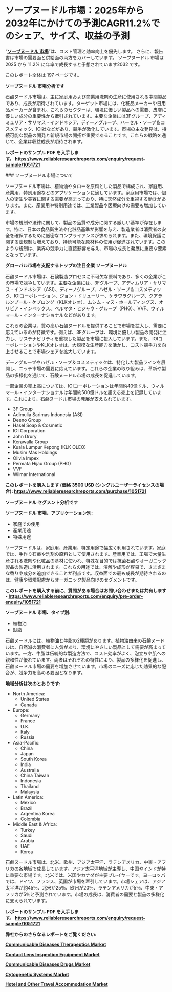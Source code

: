 <p><h1>ソープヌードル市場：2025年から2032年にかけての予測CAGR11.2%でのシェア、サイズ、収益の予測</h1></p><p>&ldquo;<strong><a href="https://www.reliableresearchreports.com/soap-noodles-r1051721?utm_campaign=110&utm_medium=9&utm_source=Github&utm_content=ia&utm_term=22032025&utm_id=soap-noodles">ソープヌードル 市場</a></strong>&rdquo;は、コスト管理と効率向上を優先します。 さらに、報告書は市場の需要面と供給面の両方をカバーしています。 ソープヌードル 市場は 2025 から 11.2% に年率で成長すると予想されています2032 です。</p>
<p>このレポート全体は 197 ページです。</p>
<p><strong>ソープヌードル 市場分析です</strong></p>
<p><p>石鹸ヌードル市場は、主に家庭用および商業用洗剤の生産に使用される中間製品であり、成長が期待されています。ターゲット市場には、化粧品メーカーや日用品メーカーが含まれ、これらのセクターは、環境に優しい製品への需要、皮膚に優しい成分の重要性から牽引されています。主要な企業には3Fグループ、アディミュリア・サリマス・インドネシア、ディーノグループ、ハーセル・ソープ＆コスメティック、IOI社などがあり、競争が激化しています。市場の主な発見は、持続可能な製品の開発と新規市場の開拓が重要であることです。これらの戦略を通じて、企業は収益成長が期待されます。</p></p>
<p><strong>レポートのサンプル PDF を入手します。&nbsp;<a href="https://www.reliableresearchreports.com/enquiry/request-sample/1051721?utm_campaign=110&utm_medium=9&utm_source=Github&utm_content=ia&utm_term=22032025&utm_id=soap-noodles">https://www.reliableresearchreports.com/enquiry/request-sample/1051721</a></strong></p>
<p><p>### ソープヌードル市場について</p><p>ソープヌードル市場は、植物油やタローを原料とした製品で構成され、家庭用、産業用、特別用途などのアプリケーションに適しています。家庭用市場では、個人の衛生や美容に関する需要が高まっており、特に天然成分を重視する動きがあります。また、産業用や特別用途では、工業製品や医療向けの需要も増加しています。</p><p>市場の規制や法律に関して、製品の品質や成分に関する厳しい基準が存在します。特に、日本の食品衛生法や化粧品基準が影響を与え、製造業者は消費者の安全を確保するために厳密なコンプライアンスが求められます。また、環境保護に関する法規制も増えており、持続可能な原材料の使用が促進されています。このような規制は、業界の競争力に直接影響を与え、市場の成長と発展に重要な要素となっています。</p></p>
<p><strong>グローバル市場を支配するトップの注目企業 ソープヌードル</strong></p>
<p><p>石鹸ヌードル市場は、石鹸製造プロセスに不可欠な原料であり、多くの企業がこの市場で競争しています。主要な企業には、3Fグループ、アディムリア・サリマス・インドネシア（ASI）、ディーノグループ、ハゼル・ソープ＆コスメティック、IOIコーポレーション、ジョン・ドリューリー、ケラワラグループ、クアラルンプール・ケプロング（KLKオレオ）、ムシム・マス・ホールディングス、オリビア・インペックス、ペルマタ・ヒジャウ・グループ（PHG）、VVF、ウィルマール・インターナショナルなどがあります。</p><p>これらの企業は、質の高い石鹸ヌードルを提供することで市場を拡大し、需要に応えているのが特徴です。例えば、3Fグループは、環境に優しい製品の開発に注力し、サステナビリティを重視した製品を市場に投入しています。また、IOIコーポレーションやKLKオレオは、大規模な生産能力を活かし、コスト競争力を向上させることで市場シェアを拡大しています。</p><p>デーノグループやハゼル・ソープ＆コスメティックは、特化した製品ラインを展開し、ニッチ市場の需要に応えています。これらの企業の取り組みは、革新や製品の多様化を通じて、石鹸ヌードル市場の成長を促進しています。</p><p>一部企業の売上高については、IOIコーポレーションは年間約40億ドル、ウィルマール・インターナショナルは年間約500億ドルを超える売上を記録しています。これにより、石鹸ヌードル市場の発展が支えられています。</p></p>
<p><ul><li>3F Group</li><li>Adimulia Sarimas Indonesia (ASI)</li><li>Deeno Group</li><li>Hasel Soap & Cosmetic</li><li>IOI Corporation</li><li>John Drury</li><li>Kerawalla Group</li><li>Kuala Lumpur Kepong (KLK OLEO)</li><li>Musim Mas Holdings</li><li>Olivia Impex</li><li>Permata Hijau Group (PHG)</li><li>VVF</li><li>Wilmar International</li></ul></p>
<p><strong>このレポートを購入します (価格 3500 USD (シングルユーザーライセンスの場合):&nbsp;<a href="https://www.reliableresearchreports.com/purchase/1051721?utm_campaign=110&utm_medium=9&utm_source=Github&utm_content=ia&utm_term=22032025&utm_id=soap-noodles">https://www.reliableresearchreports.com/purchase/1051721</a></strong></p>
<p><strong>ソープヌードル セグメント分析です</strong></p>
<p><strong>ソープヌードル 市場、アプリケーション別:</strong></p>
<p><ul><li>家庭での使用</li><li>産業用途</li><li>特殊用途</li></ul></p>
<p><p>ソープヌードルは、家庭用、産業用、特定用途で幅広く利用されています。家庭では、手作り石鹸や洗剤の原料として使用されます。産業用では、工場で大量生産される洗剤や化粧品の基材に使われ、特殊な目的では抗菌石鹸やオーガニック製品の製造に活用されます。これらの用途では、溶解や成形が容易で、さまざまな香りや成分を追加できることが利点です。収益面での最も成長が期待されるのは、健康や環境配慮からオーガニック製品向けのセグメントです。</p></p>
<p><strong>このレポートを購入する前に、質問がある場合はお問い合わせまたは共有します - <a href="https://www.reliableresearchreports.com/enquiry/pre-order-enquiry/1051721?utm_campaign=110&utm_medium=9&utm_source=Github&utm_content=ia&utm_term=22032025&utm_id=soap-noodles">https://www.reliableresearchreports.com/enquiry/pre-order-enquiry/1051721</a></strong></p>
<p><strong>ソープヌードル 市場、タイプ別:</strong></p>
<p><ul><li>植物油</li><li>獣脂</li></ul></p>
<p><p>石鹸ヌードルには、植物油と牛脂の2種類があります。植物油由来の石鹸ヌードルは、自然派の消費者に人気があり、環境にやさしい製品として需要が高まっています。一方、牛脂は伝統的な製造方法で、コスト効率がよく、泡立ちや肌への親和性が優れています。両者はそれぞれの特性により、製品の多様化を促進し、石鹸ヌードル市場の需要を増加させています。市場のニーズに応じた効果的な配合が、競争力を高める要因となります。</p></p>
<p><strong>地域分析は次のとおりです:</strong></p>
<p><ul>
    <li>
        North America:
        <ul>
            <li>United States</li>
            <li>Canada</li>
        </ul>
    </li>
    <li>
        Europe:
        <ul>
            <li>Germany</li>
            <li>France</li>
            <li>U.K.</li>
            <li>Italy</li>
            <li>Russia</li>
        </ul>
    </li>
    <li>
        Asia-Pacific:
        <ul>
            <li>China</li>
            <li>Japan</li>
            <li>South Korea</li>
            <li>India</li>
            <li>Australia</li>
            <li>China Taiwan</li>
            <li>Indonesia</li>
            <li>Thailand</li>
            <li>Malaysia</li>
        </ul>
    </li>
    <li>
        Latin America:
        <ul>
            <li>Mexico</li>
            <li>Brazil</li>
            <li>Argentina Korea</li>
            <li>Colombia</li>
        </ul>
    </li>
    <li>
        Middle East & Africa:
        <ul>
            <li>Turkey</li>
            <li>Saudi</li>
            <li>Arabia</li>
            <li>UAE</li>
            <li>Korea</li>
        </ul>
    </li>
    </ul></p>
<p><p>石鹸ヌードル市場は、北米、欧州、アジア太平洋、ラテンアメリカ、中東・アフリカの各地域で成長しています。アジア太平洋地域が主導し、中国やインドが特に重要な市場です。北米では、米国やカナダが主要プレイヤーです。ヨーロッパでは、ドイツ、フランス、英国が市場を牽引しています。市場シェアは、アジア太平洋が約45％、北米が25％、欧州が20％、ラテンアメリカが5％、中東・アフリカが5％と予測されています。市場の成長は、消費者の需要と製品の多様化に支えられています。</p></p>
<p><strong>レポートのサンプル PDF を入手します。&nbsp;<a href="https://www.reliableresearchreports.com/enquiry/request-sample/1051721?utm_campaign=110&utm_medium=9&utm_source=Github&utm_content=ia&utm_term=22032025&utm_id=soap-noodles">https://www.reliableresearchreports.com/enquiry/request-sample/1051721</a></strong></p>
<p><strong></strong></p>
<p><strong></strong></p>
<p><strong></strong></p>
<p><strong></strong></p>
<p><strong>弊社からのさらなるレポートをご覧ください:</strong></p>
<p><strong><p><a href="https://github.com/ludongfomban/Market-Research-Report-List-1/blob/main/communicable-diseases-therapeutics-market.md?utm_campaign=110&utm_medium=9&utm_source=Github&utm_content=ia&utm_term=22032025&utm_id=soap-noodles">Communicable Diseases Therapeutics Market</a></p><p><a href="https://github.com/lalkobrinarb/Market-Research-Report-List-1/blob/main/contact-lens-inspection-equipment-market.md?utm_campaign=110&utm_medium=9&utm_source=Github&utm_content=ia&utm_term=22032025&utm_id=soap-noodles">Contact Lens Inspection Equipment Market</a></p><p><a href="https://github.com/kimanyuzuga/Market-Research-Report-List-1/blob/main/communicable-diseases-drugs-market.md?utm_campaign=110&utm_medium=9&utm_source=Github&utm_content=ia&utm_term=22032025&utm_id=soap-noodles">Communicable Diseases Drugs Market</a></p><p><a href="https://github.com/hutchkloor4x/Market-Research-Report-List-1/blob/main/cytogenetic-systems-market.md?utm_campaign=110&utm_medium=9&utm_source=Github&utm_content=ia&utm_term=22032025&utm_id=soap-noodles">Cytogenetic Systems Market</a></p><p><a href="https://github.com/giardafshaxb/Market-Research-Report-List-1/blob/main/hotel-and-other-travel-accommodation-market.md?utm_campaign=110&utm_medium=9&utm_source=Github&utm_content=ia&utm_term=22032025&utm_id=soap-noodles">Hotel and Other Travel Accommodation Market</a></p></strong></p>